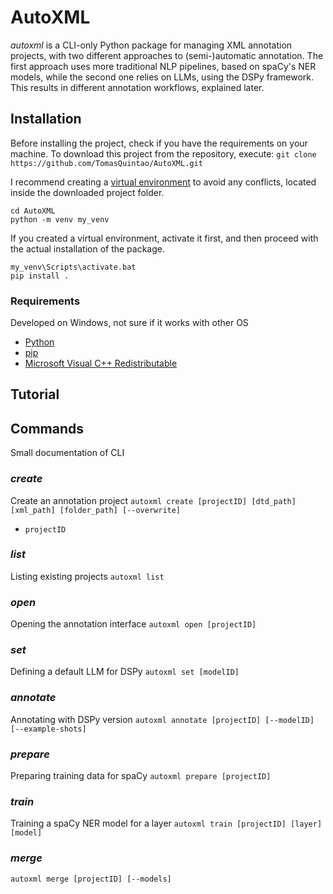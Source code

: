 # AutoXML

*autoxml* is a CLI-only Python package for managing XML annotation projects, with two different approaches to (semi-)automatic annotation.
The first approach uses more traditional NLP pipelines, based on spaCy's NER models, while the second one relies on LLMs, using the DSPy framework.
This results in different annotation workflows, explained later.

## Installation

Before installing the project, check if you have the requirements on your machine.
To download this project from the repository, execute: 
`git clone https://github.com/TomasQuintao/AutoXML.git`

 I recommend creating a [virtual environment](https://docs.python.org/3/library/venv.html) to avoid any conflicts, located inside the downloaded project folder.
```
cd AutoXML
python -m venv my_venv
```
If you created a virtual environment, activate it first, and then proceed with the actual installation of  the package.
```
my_venv\Scripts\activate.bat
pip install .
```

### Requirements
Developed on Windows, not sure if it works with other OS
-  [Python](https://www.python.org/downloads/)
-  [pip](https://pypi.org/project/pip/)
- [Microsoft Visual C++ Redistributable](https://learn.microsoft.com/en-us/cpp/windows/latest-supported-vc-redist?view=msvc-170)

## Tutorial



## Commands
Small documentation of CLI

### *create*
Create an annotation project
`autoxml create [projectID] [dtd_path] [xml_path] [folder_path] [--overwrite]`
- `projectID`


### *list*
Listing existing projects
`autoxml list`

### *open*
Opening the annotation interface
`autoxml open [projectID]`

### *set*
Defining a default LLM for DSPy
`autoxml set [modelID]`

### *annotate*
Annotating with DSPy version
`autoxml annotate [projectID] [--modelID] [--example-shots] `

### *prepare*
Preparing training data for spaCy
`autoxml prepare [projectID]`

### *train*
Training a spaCy NER model for a layer
`autoxml train [projectID] [layer] [model]`

### *merge*

`autoxml merge [projectID] [--models] `
